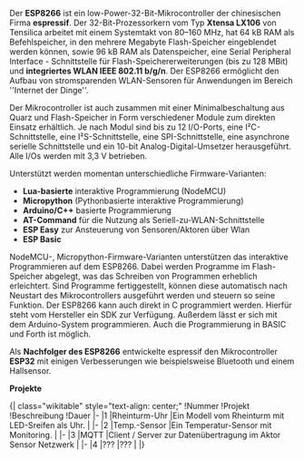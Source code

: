 Der **ESP8266** ist ein low-Power-32-Bit-Mikrocontroller der chinesischen Firma **espressif**.  Der 32-Bit-Prozessorkern vom Typ **Xtensa LX106** von Tensilica arbeitet mit einem Systemtakt von 80–160&nbsp;MHz, hat 64&nbsp;kB RAM als Befehlspeicher, in den mehrere Megabyte Flash-Speicher eingeblendet werden können, sowie 96&nbsp;kB RAM als Datenspeicher, eine Serial Peripheral Interface - Schnittstelle für Flash-Speichererweiterungen (bis zu 128&nbsp;MBit) und **integriertes WLAN IEEE 802.11 b/g/n**. Der ESP8266 ermöglicht den Aufbau von stromsparenden WLAN-Sensoren für Anwendungen im Bereich ''Internet der Dinge''.

Der Mikrocontroller ist auch zusammen mit einer Minimalbeschaltung aus Quarz und Flash-Speicher in Form verschiedener Module zum direkten Einsatz erhältlich. Je nach Modul sind bis zu 12 I/O-Ports, eine I²C-Schnittstelle, eine I²S-Schnittstelle, eine SPI-Schnittstelle, eine asynchrone serielle Schnittstelle und ein 10-bit Analog-Digital-Umsetzer herausgeführt. Alle I/Os werden mit 3,3&nbsp;V betrieben.

Unterstützt werden momentan unterschiedliche Firmware-Varianten:
* **Lua-basierte** interaktive Programmierung (NodeMCU)
* **Micropython** (Pythonbasierte interaktive Programmierung)
* **Arduino/C++** basierte Programmierung
* **AT-Command** für die Nutzung als Seriell-zu-WLAN-Schnittstelle
* **ESP Easy** zur Ansteuerung von Sensoren/Aktoren über Wlan
* **ESP Basic**

NodeMCU-, Micropython-Firmware-Varianten unterstützen das interaktive Programmieren auf dem ESP8266. Dabei werden Programme im Flash-Speicher abgelegt, was das Schreiben von Programmen erheblich erleichtert. Sind Programme fertiggestellt, können diese automatisch nach Neustart des Mikrocontrollers ausgeführt werden und steuern so seine Funktion. Der ESP8266 kann auch direkt in C programmiert werden. Hierfür steht vom Hersteller ein SDK zur Verfügung. Außerdem lässt er sich mit dem Arduino-System programmieren. Auch die Programmierung in BASIC und Forth ist möglich.

Als **Nachfolger des ESP8266** entwickelte espressif den Mikrocontroller **ESP32** mit einigen Verbesserungen wie beispielsweise Bluetooth und einem Hallsensor.

**Projekte**

{| class="wikitable" style="text-align: center;"
!Nummer
!Projekt
!Beschreibung
!Dauer
|-
|1
|Rheinturm-Uhr
|Ein Modell vom Rheinturm mit LED-Sreifen als Uhr.
|
|-
|2
|Temp.-Sensor
|Ein Temperatur-Sensor mit Monitoring.
|
|-
|3
|MQTT
|Client / Server zur Datenübertragung im Aktor Sensor Netzwerk 
|
|-
|4
|???
|???
|
|}
